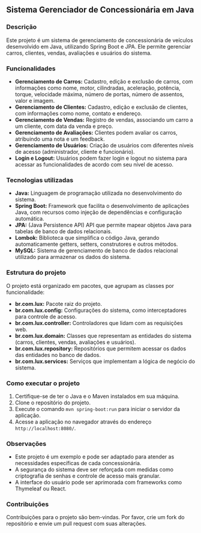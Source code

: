 ## Sistema Gerenciador de Concessionária em Java

### Descrição

Este projeto é um sistema de gerenciamento de concessionária de veículos desenvolvido em Java, utilizando Spring Boot e JPA. Ele permite gerenciar carros, clientes, vendas, avaliações e usuários do sistema.

### Funcionalidades

* **Gerenciamento de Carros:** Cadastro, edição e exclusão de carros, com informações como nome, motor, cilindradas, aceleração, potência, torque, velocidade máxima, número de portas, número de assentos, valor e imagem.
* **Gerenciamento de Clientes:** Cadastro, edição e exclusão de clientes, com informações como nome, contato e endereço.
* **Gerenciamento de Vendas:** Registro de vendas, associando um carro a um cliente, com data da venda e preço.
* **Gerenciamento de Avaliações:** Clientes podem avaliar os carros, atribuindo uma nota e um feedback.
* **Gerenciamento de Usuários:** Criação de usuários com diferentes níveis de acesso (administrador, cliente e funcionário).
* **Login e Logout:** Usuários podem fazer login e logout no sistema para acessar as funcionalidades de acordo com seu nível de acesso.

### Tecnologias utilizadas

* **Java:** Linguagem de programação utilizada no desenvolvimento do sistema.
* **Spring Boot:** Framework que facilita o desenvolvimento de aplicações Java, com recursos como injeção de dependências e configuração automática.
* **JPA:** (Java Persistence API) API que permite mapear objetos Java para tabelas de banco de dados relacionais.
* **Lombok:** Biblioteca que simplifica o código Java, gerando automaticamente getters, setters, construtores e outros métodos.
* **MySQL:** Sistema de gerenciamento de banco de dados relacional utilizado para armazenar os dados do sistema.

### Estrutura do projeto

O projeto está organizado em pacotes, que agrupam as classes por funcionalidade:

* **br.com.lux:** Pacote raiz do projeto.
* **br.com.lux.config:** Configurações do sistema, como interceptadores para controle de acesso.
* **br.com.lux.controller:** Controladores que lidam com as requisições web.
* **br.com.lux.domain:** Classes que representam as entidades do sistema (carros, clientes, vendas, avaliações e usuários).
* **br.com.lux.repository:** Repositórios que permitem acessar os dados das entidades no banco de dados.
* **br.com.lux.services:** Serviços que implementam a lógica de negócio do sistema.

### Como executar o projeto

1. Certifique-se de ter o Java e o Maven instalados em sua máquina.
2. Clone o repositório do projeto.
3. Execute o comando `mvn spring-boot:run` para iniciar o servidor da aplicação.
4. Acesse a aplicação no navegador através do endereço `http://localhost:8080/`.

### Observações

* Este projeto é um exemplo e pode ser adaptado para atender as necessidades específicas de cada concessionária.
* A segurança do sistema deve ser reforçada com medidas como criptografia de senhas e controle de acesso mais granular.
* A interface do usuário pode ser aprimorada com frameworks como Thymeleaf ou React.

### Contribuições

Contribuições para o projeto são bem-vindas. Por favor, crie um fork do repositório e envie um pull request com suas alterações.
